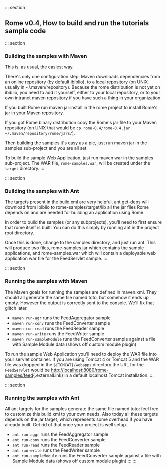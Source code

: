 ::: section
## Rome v0.4, How to build and run the tutorials sample code

::: section
### Building the samples with Maven

This is, as usual, the easiest way.

There\'s only one configuration step: Maven downloads dependencies from
an online repository (by default ibiblio), to a local repository (on
UNIX usually in \~/.maven/repository). Because the rome distribution is
not yet on ibiblio, you need to add it yourself, either to your local
repository, or to your own intranet maven repository if you have such a
thing in your organization.

If you built Rome run maven jar:install in the rome project to install
Rome\'s jar in your Maven repository.

If you got Rome binary distribution copy the Rome\'s jar file to your
Maven repository (on UNIX that would be
`cp rome-0.4/rome-0.4.jar   ~/.maven/repository/rome/jars/`).

Then building the samples it\'s easy as a pie, just run maven jar in the
samples sub-project and you are all set.

To build the sample Web Application, just run maven war in the samples
sub-project. The WAR file, `rome-samples.war`, will be created under the
`target` directory.
:::

::: section
### Building the samples with Ant

The targets present in the build.xml are very helpful, ant get-deps will
download from ibiblio to rome-samples/target/lib all the jar files Rome
depends on and are needed for building an application using Rome.

In order to build the samples (or any subprojects), you\'ll need to
first ensure that rome itself is built. You can do this simply by
running ant in the project root directory.

Once this is done, change to the samples directory, and just run ant.
This will produce two files, rome-samples.jar which contains the sample
applications, and rome-samples.war which will contain a deployable web
application war file for the FeedServlet sample.
:::

::: section
### Running the samples with Maven

The Maven goals for running the samples are defined in maven.xml. They
should all generate the same file named toto, but somehow it ends up
empty. However the output is correctly sent to the console. We\'ll fix
that glitch later.

-   `maven run-agr` runs the FeedAggregator sample
-   `maven run-conv` runs the FeedConverter sample
-   `maven run-read` runs the FeedReader sample
-   `maven run-write` runs the FeedWriter sample
-   `maven run-sampleModule` runs the FeedConverter sample against a
    file with Sample Module data (shows off custom module plugin)

To run the sample Web Application you\'ll need to deploy the WAR file
into your servlet container. If you are using Tomcat 4 or Tomcat 5 and
the WAR file was dropped in the `${TOMCAT}/webapps` directory the URL
for the `FeedServlet` would be
[http://localhost:8080/rome-samples/feed](http://localhost:8080/rome-samples/feed){.externalLink}
in a default localhost Tomcat installation.
:::

::: section
### Running the samples with Ant

All ant targets for the samples generate the same file named toto: feel
free to customize this build.xml to your own needs. Also today all these
targets depends on the jar target, which represents some overhead if you
have already built. Get rid of that once your project is well setup.

-   `ant run-aggr` runs the FeedAggregator sample
-   `ant run-conv` runs the FeedConverter sample
-   `ant run-read` runs the FeedReader sample
-   `ant run-write` runs the FeedWriter sample
-   `ant run-sampleModule` runs the FeedConverter sample against a file
    with Sample Module data (shows off custom module plugin)
:::
:::
